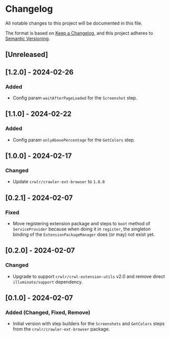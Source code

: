 # Changelog
All notable changes to this project will be documented in this file.

The format is based on [Keep a Changelog](https://keepachangelog.com/en/1.0.0/),
and this project adheres to [Semantic Versioning](https://semver.org/spec/v2.0.0.html).

## [Unreleased]

## [1.2.0] - 2024-02-26
### Added
* Config param `waitAfterPageLoaded` for the `Screenshot` step.

## [1.1.0] - 2024-02-22
### Added
* Config param `onlyAbovePercentage` for the `GetColors` step.

## [1.0.0] - 2024-02-17
### Changed
* Update `crwlr/crawler-ext-browser` to `1.0.0`

## [0.2.1] - 2024-02-07
### Fixed
* Move registering extension package and steps to `boot` method of `ServiceProvider` because when doing it in `register`, the singleton binding of the `ExtensionPackageManager` does (or may) not exist yet.

## [0.2.0] - 2024-02-07
### Changed
* Upgrade to support `crwlr/crwl-extension-utils` v2.0 and remove direct `illuminate/support` dependency.

## [0.1.0] - 2024-02-07
### Added (Changed, Fixed, Remove)
* Initial version with step builders for the `Screenshots` and `GetColors` steps from the `crwlr/crawler-ext-browser` package.
